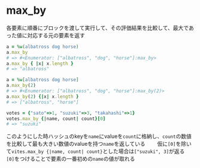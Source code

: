 # max_by
各要素に順番にブロックを渡して実行して、その評価結果を比較して、最大であった値に対応する元の要素を返す
```ruby
a = %w(albatross dog horse)
a.max_by
# => #<Enumerator: ["albatross", "dog", "horse"]:max_by>
a.max_by { |x| x.length }
# => "albatross"

a = %w[albatross dog horse]
a.max_by(2)
# => #<Enumerator: ["albatross", "dog", "horse"]:max_by(2)>
a.max_by(2) {|x| x.length }
# => ["albatross", "horse"]
```

```ruby
votes = {"sato"=>1, "suzuki"=>3, "takahashi"=>1}
votes.max_by {|name, count| count}[0]
# => "suzuki"
```
このようにした時ハッシュのkeyを`name`にvalueを`count`に格納し、`count`の数値を比較して最も大きい数値のvalueを持つ`name`を返している　　
仮に`[0]`を除いて`vites.max_by {|name, count| count}`とした場合は`["suzuki", 3]`が返る　　
`[0]`をつけることで要素の一番初めの`name`の値が取れる


